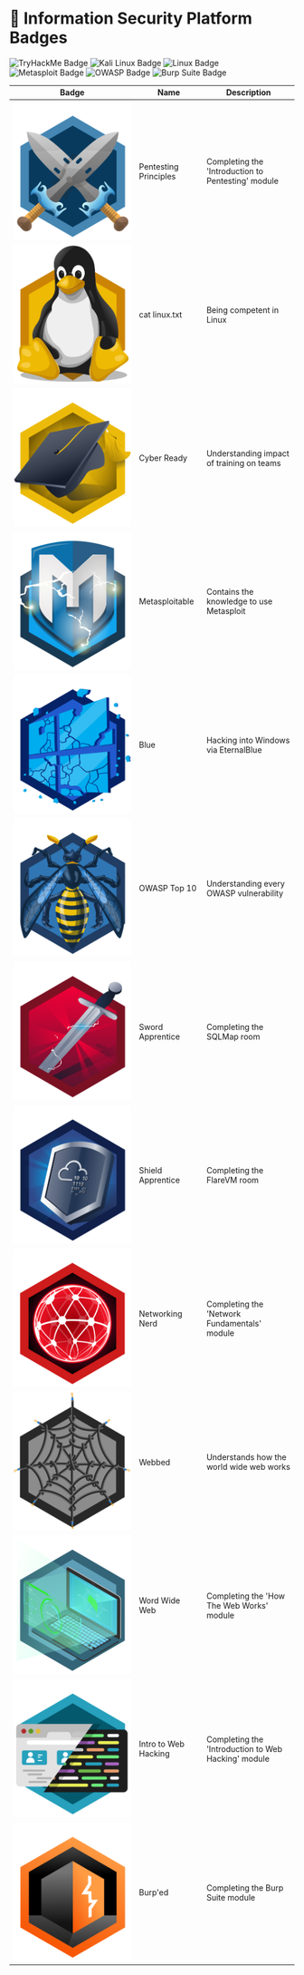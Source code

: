 # 🔐 Information Security Platform Badges

![TryHackMe Badge](https://img.shields.io/badge/-TryHackMe-%23212C42?style=for-the-badge&logo=tryhackme&logoColor=white)
![Kali Linux Badge](https://img.shields.io/badge/-Kali_Linux-%23557C94?style=for-the-badge&logo=kalilinux&logoColor=white)
![Linux Badge](https://img.shields.io/badge/-Linux-%23FCC624?style=for-the-badge&logo=linux&logoColor=black)
![Metasploit Badge](https://img.shields.io/badge/-Metasploit-%232596CD?style=for-the-badge&logo=metasploit&logoColor=white)
![OWASP Badge](https://img.shields.io/badge/-OWASP-%23000?style=for-the-badge&logo=owasp&logoColor=white)
![Burp Suite Badge](https://img.shields.io/badge/-Burp_Suite-%23FF6633?style=for-the-badge&logo=burp-suite&logoColor=white)

| Badge                                           | Name                  | Description                                         |
| ----------------------------------------------- | --------------------- | --------------------------------------------------- |
| ![Badge](./assets/introtooffensivesecurity.svg) | Pentesting Principles | Completing the 'Introduction to Pentesting' module  |
| ![Badge](./assets/linux.svg)                    | cat linux.txt         | Being competent in Linux                            |
| ![Badge](./assets/careerready.svg)              | Cyber Ready           | Understanding impact of training on teams           |
| ![Badge](./assets/metasploit.svg)               | Metasploitable        | Contains the knowledge to use Metasploit            |
| ![Badge](./assets/blue.svg)                     | Blue                  | Hacking into Windows via EternalBlue                |
| ![Badge](./assets/owasptop10.svg)               | OWASP Top 10          | Understanding every OWASP vulnerability             |
| ![Badge](./assets/swordapprentice.svg)          | Sword Apprentice      | Completing the SQLMap room                          |
| ![Badge](./assets/shieldapprentice.svg)         | Shield Apprentice     | Completing the FlareVM room                         |
| ![Badge](./assets/networkfundamentals.svg)      | Networking Nerd       | Completing the 'Network Fundamentals' module        |
| ![Badge](./assets/webbed.svg)                   | Webbed                | Understands how the world wide web works            |
| ![Badge](./assets/howthewebworks.svg)           | Word Wide Web         | Completing the 'How The Web Works' module           |
| ![Badge](./assets/introtowebsecurity.svg)       | Intro to Web Hacking  | Completing the 'Introduction to Web Hacking' module |
| ![Badge](./assets/burpsuite.svg)                | Burp'ed               | Completing the Burp Suite module                    |
